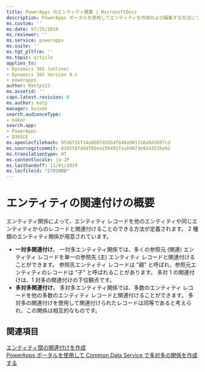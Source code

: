 ```yaml
---
title: PowerApps のエンティティ概要 | MicrosoftDocs
description: PowerApps ポータルを使用してエンティティを作成および編集する方法について
ms.custom: ''
ms.date: 07/25/2018
ms.reviewer: ''
ms.service: powerapps
ms.suite: ''
ms.tgt_pltfrm: ''
ms.topic: article
applies_to:
- Dynamics 365 (online)
- Dynamics 365 Version 9.x
- powerapps
author: Mattp123
ms.assetid: ''
caps.latest.revision: 0
ms.author: matp
manager: kvivek
search.audienceType:
- maker
search.app:
- PowerApps
- D365CE
ms.openlocfilehash: 9fd6f2bf14a8007dd2b4f840a901316a0d3607cd
ms.sourcegitcommit: 8185f87dddf05ee256491feab9873e9143535e02
ms.translationtype: HT
ms.contentlocale: ja-JP
ms.lasthandoff: 11/01/2019
ms.locfileid: "2701008"
---
```

# <a name="entity-relationships-overview"></a>エンティティの関連付けの概要

エンティティ関係によって、エンティティ レコードを他のエンティティや同じエンティティからのレコードと関連付けることのできる方法が定義されます。 2 種類のエンティティ関係が用意されています。
- **一対多関連付け**。 一対多エンティティ関係では、多くの参照元 (関連) エンティティ レコードを単一の参照先 (主) エンティティ レコードと関連付けることができます。 参照先エンティティ レコードは "親" と呼ばれ、参照元エンティティのレコードは "子" と呼ばれることがあります。  多対 1 の関連付けは、1 対多の関連付けの下位観点です。
- **多対多関連付け**。 多対多エンティティ関係では、多数のエンティティ レコードを他の多数のエンティティ レコードと関連付けることができます。 多対多の関連付けを使用して関連付けられたレコードは同等であると考えられ、この関係は相互的なものです。 

## <a name="see-also"></a>関連項目
[エンティティ間の関連付けを作成](data-platform-entity-lookup.md) <br/>
[ PowerApps ポータルを使用して Common Data Service で多対多の関係を作成する](create-edit-nn-relationships-portal.md)
